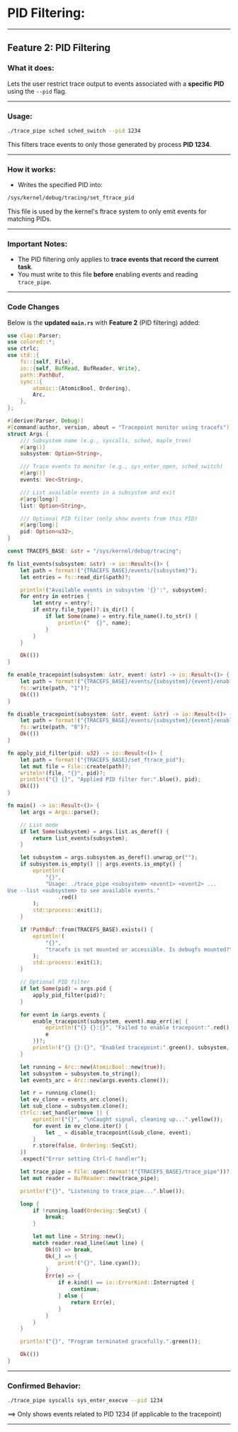 # PID Filtering:

---

## Feature 2: **PID Filtering**

###  What it does:

Lets the user restrict trace output to events associated with a **specific PID** using the `--pid` flag.

---

### Usage:

```bash
./trace_pipe sched sched_switch --pid 1234
```

This filters trace events to only those generated by process **PID 1234**.

---

### How it works:

* Writes the specified PID into:

```bash
/sys/kernel/debug/tracing/set_ftrace_pid
```

This file is used by the kernel's ftrace system to only emit events for matching PIDs.

---

### Important Notes:

* The PID filtering only applies to **trace events that record the current task**.
* You must write to this file **before** enabling events and reading `trace_pipe`.

---

### Code Changes

Below is the **updated `main.rs`** with **Feature 2** (PID filtering) added:

```rust
use clap::Parser;
use colored::*;
use ctrlc;
use std::{
    fs::{self, File},
    io::{self, BufRead, BufReader, Write},
    path::PathBuf,
    sync::{
        atomic::{AtomicBool, Ordering},
        Arc,
    },
};

#[derive(Parser, Debug)]
#[command(author, version, about = "Tracepoint monitor using tracefs")]
struct Args {
    /// Subsystem name (e.g., syscalls, sched, maple_tree)
    #[arg()]
    subsystem: Option<String>,

    /// Trace events to monitor (e.g., sys_enter_open, sched_switch)
    #[arg()]
    events: Vec<String>,

    /// List available events in a subsystem and exit
    #[arg(long)]
    list: Option<String>,

    /// Optional PID filter (only show events from this PID)
    #[arg(long)]
    pid: Option<u32>,
}

const TRACEFS_BASE: &str = "/sys/kernel/debug/tracing";

fn list_events(subsystem: &str) -> io::Result<()> {
    let path = format!("{TRACEFS_BASE}/events/{subsystem}");
    let entries = fs::read_dir(&path)?;

    println!("Available events in subsystem '{}':", subsystem);
    for entry in entries {
        let entry = entry?;
        if entry.file_type()?.is_dir() {
            if let Some(name) = entry.file_name().to_str() {
                println!("  {}", name);
            }
        }
    }

    Ok(())
}

fn enable_tracepoint(subsystem: &str, event: &str) -> io::Result<()> {
    let path = format!("{TRACEFS_BASE}/events/{subsystem}/{event}/enable");
    fs::write(path, "1")?;
    Ok(())
}

fn disable_tracepoint(subsystem: &str, event: &str) -> io::Result<()> {
    let path = format!("{TRACEFS_BASE}/events/{subsystem}/{event}/enable");
    fs::write(path, "0")?;
    Ok(())
}

fn apply_pid_filter(pid: u32) -> io::Result<()> {
    let path = format!("{TRACEFS_BASE}/set_ftrace_pid");
    let mut file = File::create(path)?;
    writeln!(file, "{}", pid)?;
    println!("{} {}", "Applied PID filter for:".blue(), pid);
    Ok(())
}

fn main() -> io::Result<()> {
    let args = Args::parse();

    // List mode
    if let Some(subsystem) = args.list.as_deref() {
        return list_events(subsystem);
    }

    let subsystem = args.subsystem.as_deref().unwrap_or("");
    if subsystem.is_empty() || args.events.is_empty() {
        eprintln!(
            "{}",
            "Usage: ./trace_pipe <subsystem> <event1> <event2> ...
Use --list <subsystem> to see available events."
                .red()
        );
        std::process::exit(1);
    }

    if !PathBuf::from(TRACEFS_BASE).exists() {
        eprintln!(
            "{}",
            "tracefs is not mounted or accessible. Is debugfs mounted?".red()
        );
        std::process::exit(1);
    }

    // Optional PID filter
    if let Some(pid) = args.pid {
        apply_pid_filter(pid)?;
    }

    for event in &args.events {
        enable_tracepoint(subsystem, event).map_err(|e| {
            eprintln!("{} {}:{}", "Failed to enable tracepoint:".red(), subsystem, event);
            e
        })?;
        println!("{} {}:{}", "Enabled tracepoint:".green(), subsystem, event);
    }

    let running = Arc::new(AtomicBool::new(true));
    let subsystem = subsystem.to_string();
    let events_arc = Arc::new(args.events.clone());

    let r = running.clone();
    let ev_clone = events_arc.clone();
    let sub_clone = subsystem.clone();
    ctrlc::set_handler(move || {
        eprintln!("{}", "\nCaught signal, cleaning up...".yellow());
        for event in ev_clone.iter() {
            let _ = disable_tracepoint(&sub_clone, event);
        }
        r.store(false, Ordering::SeqCst);
    })
    .expect("Error setting Ctrl-C handler");

    let trace_pipe = File::open(format!("{TRACEFS_BASE}/trace_pipe"))?;
    let mut reader = BufReader::new(trace_pipe);

    println!("{}", "Listening to trace_pipe...".blue());

    loop {
        if !running.load(Ordering::SeqCst) {
            break;
        }

        let mut line = String::new();
        match reader.read_line(&mut line) {
            Ok(0) => break,
            Ok(_) => {
                print!("{}", line.cyan());
            }
            Err(e) => {
                if e.kind() == io::ErrorKind::Interrupted {
                    continue;
                } else {
                    return Err(e);
                }
            }
        }
    }

    println!("{}", "Program terminated gracefully.".green());

    Ok(())
}
```

---

### Confirmed Behavior:

```bash
./trace_pipe syscalls sys_enter_execve --pid 1234
```

==> Only shows events related to PID 1234 (if applicable to the tracepoint)

---
